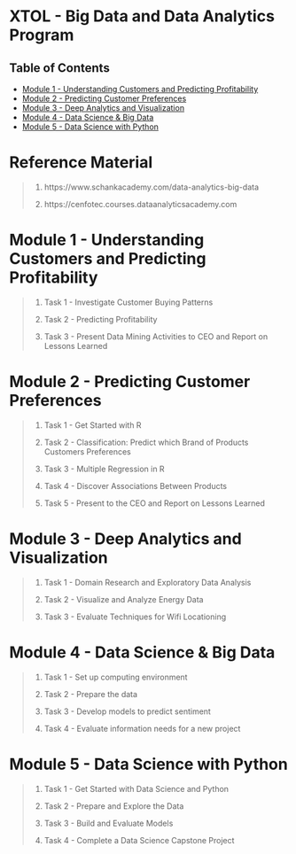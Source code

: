 # XTOL - Big Data and Data Analytics Program
## Table of Contents
<ul>
<li><a href="#Module 1">Module 1 - Understanding Customers and Predicting Profitability</a></li>
<li><a href="#Module 2">Module 2 - Predicting Customer Preferences</a></li>  
<li><a href="#Module 3">Module 3 - Deep Analytics and Visualization</a></li>
<li><a href="#Module 4">Module 4 - Data Science & Big Data</a></li>
<li><a href="#Module 5">Module 5 - Data Science with Python</a></li>
</ul>

# Reference Material
><ol>
>    <li><p>https://www.schankacademy.com/data-analytics-big-data</p></li>
>    <li><p>https://cenfotec.courses.dataanalyticsacademy.com</p></li>
></ol>

# Module 1 - Understanding Customers and Predicting Profitability
><ol>
>    <li><p>Task 1 - Investigate Customer Buying Patterns</p></li>
>    <li><p>Task 2 - Predicting Profitability</p></li>
>    <li><p>Task 3 - Present Data Mining Activities to CEO and Report on Lessons Learned</p></li>
></ol>

# Module 2 - Predicting Customer Preferences
><ol>
>    <li><p>Task 1 - Get Started with R</p></li>
>    <li><p>Task 2 - Classification: Predict which Brand of Products Customers Preferences</p></li>
>    <li><p>Task 3 - Multiple Regression in R</p></li>
>    <li><p>Task 4 - Discover Associations Between Products</p></li>
>    <li><p>Task 5 - Present to the CEO and Report on Lessons Learned</p></li>
></ol>

# Module 3 - Deep Analytics and Visualization
><ol>
>    <li><p>Task 1 - Domain Research and Exploratory Data Analysis</p></li>
>    <li><p>Task 2 - Visualize and Analyze Energy Data</p></li>
>    <li><p>Task 3 - Evaluate Techniques for Wifi Locationing</p></li>
></ol>

# Module 4 - Data Science & Big Data
><ol>
>    <li><p>Task 1 - Set up computing environment</p></li>
>    <li><p>Task 2 - Prepare the data</p></li>
>    <li><p>Task 3 - Develop models to predict sentiment</p></li>
>    <li><p>Task 4 - Evaluate information needs for a new project</p></li>
></ol>

# Module 5 - Data Science with Python
><ol>
>    <li><p>Task 1 - Get Started with Data Science and Python</p></li>
>    <li><p>Task 2 - Prepare and Explore the Data</p></li>
>    <li><p>Task 3 - Build and Evaluate Models</p></li>
>    <li><p>Task 4 - Complete a Data Science Capstone Project</p></li>
></ol>
